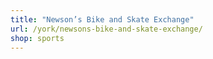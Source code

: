 ```yaml
---
title: "Newson’s Bike and Skate Exchange"
url: /york/newsons-bike-and-skate-exchange/
shop: sports
---
```

